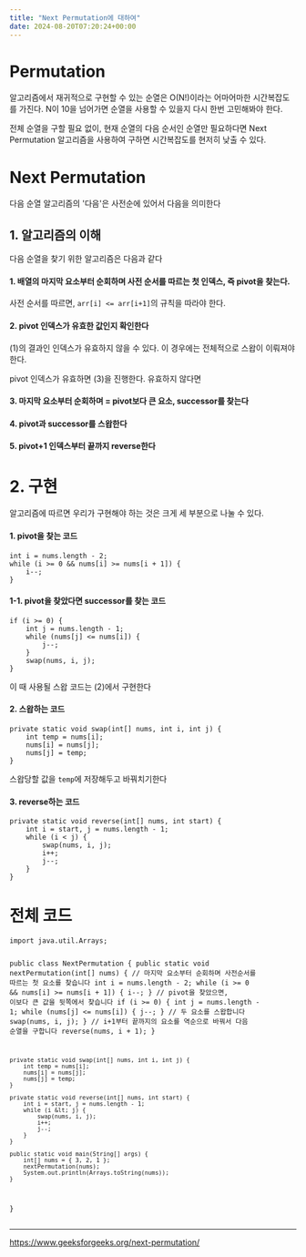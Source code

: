 ```yaml
---
title: "Next Permutation에 대하여"
date: 2024-08-20T07:20:24+00:00
---
```


<h1 id="permutation">Permutation</h1>
<p>알고리즘에서 재귀적으로 구현할 수 있는 순열은 O(N!)이라는 어마어마한 시간복잡도를 가진다. N이 10을 넘어가면 순열을 사용할 수 있을지 다시 한번 고민해봐야 한다.</p>
<p>전체 순열을 구할 필요 없이, 현재 순열의 다음 순서인 순열만 필요하다면 Next Permutation 알고리즘을 사용하여 구하면 시간복잡도를 현저히 낮출 수 있다. </p>
<h1 id="next-permutation">Next Permutation</h1>
<p>다음 순열 알고리즘의 '다음'은 사전순에 있어서 다음을 의미한다</p>
<h2 id="1-알고리즘의-이해">1. 알고리즘의 이해</h2>
<p>다음 순열을 찾기 위한 알고리즘은 다음과 같다</p>
<h4 id="1-배열의-마지막-요소부터-순회하며-사전-순서를-따르는-첫-인덱스-즉-pivot을-찾는다">1. 배열의 마지막 요소부터 순회하며 사전 순서를 따르는 첫 인덱스, 즉 pivot을 찾는다.</h4>
<p>사전 순서를 따르면, <code>arr[i] &lt;= arr[i+1]</code>의 규칙을 따라야 한다. </p>
<h4 id="2-pivot-인덱스가-유효한-값인지-확인한다">2. pivot 인덱스가 유효한 값인지 확인한다</h4>
<p>(1)의 결과인 인덱스가 유효하지 않을 수 있다. 이 경우에는 전체적으로 스왑이 이뤄져야 한다.</p>
<p>pivot 인덱스가 유효하면 (3)을 진행한다.
유효하지 않다면 </p>
<h4 id="3-마지막-요소부터-순회하며--pivot보다-큰-요소-successor를-찾는다">3. 마지막 요소부터 순회하며 = pivot보다 큰 요소, successor를 찾는다</h4>
<h4 id="4-pivot과-successor를-스왑한다">4. pivot과 successor를 스왑한다</h4>
<h4 id="5-pivot1-인덱스부터-끝까지-reverse한다">5. pivot+1 인덱스부터 끝까지 reverse한다</h4>
<h1 id="2-구현">2. 구현</h1>
<p>알고리즘에 따르면 우리가 구현해야 하는 것은 크게 세 부분으로 나눌 수 있다. </p>
<h4 id="1-pivot을-찾는-코드">1. pivot을 찾는 코드</h4>
<pre><code class="language-java">int i = nums.length - 2;
while (i &gt;= 0 &amp;&amp; nums[i] &gt;= nums[i + 1]) {
    i--;
}</code></pre>
<h4 id="1-1-pivot을-찾았다면-successor를-찾는-코드">1-1. pivot을 찾았다면 successor를 찾는 코드</h4>
<pre><code class="language-java">if (i &gt;= 0) {
    int j = nums.length - 1;
    while (nums[j] &lt;= nums[i]) {
        j--;
    }
    swap(nums, i, j);
}</code></pre>
<p>이 때 사용될 스왑 코드는 (2)에서 구현한다</p>
<h4 id="2-스왑하는-코드">2. 스왑하는 코드</h4>
<pre><code class="language-java">private static void swap(int[] nums, int i, int j) {
    int temp = nums[i];
    nums[i] = nums[j];
    nums[j] = temp;
}</code></pre>
<p>스왑당할 값을 <code>temp</code>에 저장해두고 바꿔치기한다</p>
<h4 id="3-reverse하는-코드">3. reverse하는 코드</h4>
<pre><code class="language-java">private static void reverse(int[] nums, int start) {
    int i = start, j = nums.length - 1;
    while (i &lt; j) {
        swap(nums, i, j);
        i++;
        j--;
    }
}</code></pre>
<h1 id="전체-코드">전체 코드</h1>
<pre><code class="language-java">import java.util.Arrays;

public class NextPermutation {
    public static void nextPermutation(int[] nums) {
        // 마지막 요소부터 순회하며 사전순서를 따르는 첫 요소를 찾습니다
        int i = nums.length - 2;
        while (i &gt;= 0 &amp;&amp; nums[i] &gt;= nums[i + 1]) {
            i--;
        }
        // pivot을 찾았으면, 이보다 큰 값을 뒷쪽에서 찾습니다
        if (i &gt;= 0) {
            int j = nums.length - 1;
            while (nums[j] &lt;= nums[i]) {
                j--;
            }
            // 두 요소를 스왑합니다
            swap(nums, i, j);
        }
        // i+1부터 끝까지의 요소를 역순으로 바꿔서 다음 순열을 구합니다
        reverse(nums, i + 1);
    }

    private static void swap(int[] nums, int i, int j) {
        int temp = nums[i];
        nums[i] = nums[j];
        nums[j] = temp;
    }

    private static void reverse(int[] nums, int start) {
        int i = start, j = nums.length - 1;
        while (i &lt; j) {
            swap(nums, i, j);
            i++;
            j--;
        }
    }

    public static void main(String[] args) {
        int[] nums = { 3, 2, 1 };
        nextPermutation(nums);
        System.out.println(Arrays.toString(nums));
    }
}</code></pre>
<hr />
<p><a href="https://www.geeksforgeeks.org/next-permutation/">https://www.geeksforgeeks.org/next-permutation/</a></p>